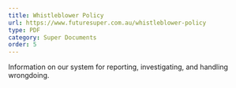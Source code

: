 ```yaml
---
title: Whistleblower Policy
url: https://www.futuresuper.com.au/whistleblower-policy
type: PDF
category: Super Documents
order: 5
---
```

Information on our system for reporting, investigating, and handling wrongdoing.